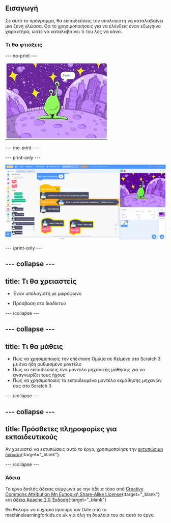 ## Εισαγωγή

Σε αυτό το πρόγραμμα, θα εκπαιδεύσεις τον υπολογιστή να καταλαβαίνει μια ξένη γλώσσα. Θα το χρησιμοποιήσεις για να ελέγξεις έναν εξωγήινο χαρακτήρα, ώστε να καταλαβαίνει τι του λες να κάνει.

### Τι θα φτιάξεις

--- no-print ---

![Εξωγήινος κινείται αριστερά και δεξιά σε νέες λέξεις, Eeek και Bop](images/journey.gif)

--- /no-print ---

--- print-only ---

![Επισκόπηση ολόκληρου του προγράμματος Scratch](images/test-new-blocks.png)

--- /print-only ---

--- collapse ---
---
title: Τι θα χρειαστείς
---

+ Έναν υπολογιστή με μικρόφωνο

+ Πρόσβαση στο διαδίκτυο

--- /collapse ---

--- collapse ---
---
title: Τι θα μάθεις
---
+ Πώς να χρησιμοποιείς την επέκταση Ομιλία σε Κείμενο στο Scratch 3 με ένα ήδη ρυθμισμένο μοντέλο
+ Πώς να εκπαιδεύσεις ένα μοντέλο μηχανικής μάθησης για να αναγνωρίζει τους ήχους
+ Πώς να χρησιμοποιείς το εκπαιδευμένο μοντέλο εκμάθησης μηχανών σας στο Scratch 3

--- /collapse ---

--- collapse ---
---
title: Πρόσθετες πληροφορίες για εκπαιδευτικούς
---

Αν χρειαστεί να εκτυπώσεις αυτό το έργο, χρησιμοποίησε την [εκτυπώσιμη έκδοση](https://projects.raspberrypi.org/el-GR/projects/alien-language/print){:target="_blank"}.

--- /collapse ---

### Άδεια

Το έργο διπλής άδειας σύμφωνα με την άδεια τόσο από [Creative Commons Attribution Μη Εμπορική Share-Alike License](http://creativecommons.org/licenses/by-nc-sa/4.0/){:target="_blank"} και [άδεια Apache 2.0 Έκδοση](http://www.apache.org/licenses/LICENSE-2.0){:target="_blank"}

Θα θέλαμε να ευχαριστήσουμε τον Dale από το machinelearningforkids.co.uk για όλη τη δουλειά του σε αυτό το έργο.
